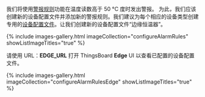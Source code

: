 我们将使用[警报规则](/docs/user-guide/device-profiles/#alarm-rules)功能在温度读数高于 50 °C 度时发出警报。
为此，我们应该创建新的设备配置文件并添加新的警报规则。我们建议为每个相应的设备类型创建专用的[设备配置文件](/docs/user-guide/device-profiles/)。让我们创建新的设备配置文件“边缘恒温器”。

{% include images-gallery.html imageCollection="configureAlarmRules" showListImageTitles="true" %}

请使用 URL：**EDGE_URL** 打开 ThingsBoard **Edge** UI 以查看已配置的设备配置文件。

{% include images-gallery.html imageCollection="configureAlarmRulesEdge" showListImageTitles="true" %}